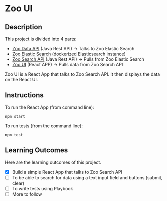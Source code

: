 # Zoo UI

## Description

This project is divided into 4 parts:
- [Zoo Data API](https://github.com/msuddin/zoo-data-api) (Java Rest API) -> Talks to Zoo Elastic Search
- [Zoo Elastic Search](https://github.com/msuddin/zoo-elastic-search) (dockerized Elasticsearch instance)
- [Zoo Search API](https://github.com/msuddin/zoo-search-api) (Java Rest API) -> Pulls from Zoo Elastic Search
- [Zoo UI](https://github.com/msuddin/zoo-ui) (React APP) -> Pulls data from Zoo Search API

Zoo UI is a React App that talks to Zoo Search API.
It then displays the data on the React UI.

## Instructions

To run the React App (from command line):

```
npm start
```

To run tests (from the command line):

```
npm test
```

## Learning Outcomes

Here are the learning outcomes of this project. 

- [x] Build a simple React App that talks to Zoo Search API
- [ ] To be able to search for data using a text input field and buttons (submit, clear)
- [ ] To write tests using Playbook
- [ ] More to follow